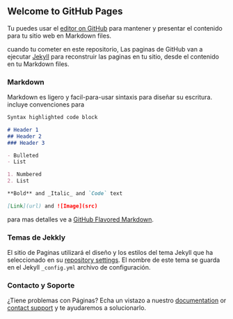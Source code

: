 ## Welcome to GitHub Pages

Tu puedes usar el [editor on GitHub](https://github.com/Yitzuax/Plus-Ultra/edit/master/index.md) para mantener y presentar el contenido para tu sitio web en Markdown files.

cuando tu cometer en este repositorio, Las paginas de GitHub van a ejecutar [Jekyll](https://jekyllrb.com/) para reconstruir las paginas en tu sitio, desde el contenido en tu Markdown files.

### Markdown

Markdown es ligero y facil-para-usar sintaxis para diseñar su  escritura. incluye convenciones para

```markdown
Syntax highlighted code block

# Header 1
## Header 2
### Header 3

- Bulleted
- List

1. Numbered
2. List

**Bold** and _Italic_ and `Code` text

[Link](url) and ![Image](src)
```

para mas detalles ve a [GitHub Flavored Markdown](https://guides.github.com/features/mastering-markdown/).

### Temas de Jekkly

El sitio de Paginas utilizará el diseño y los estilos del tema Jekyll que ha seleccionado en su [repository settings](https://github.com/Yitzuax/Plus-Ultra/settings). El nombre de este tema se guarda en el Jekyll `_config.yml` archivo de configuración.

### Contacto y Soporte

¿Tiene problemas con Páginas? Echa un vistazo a nuestro [documentation](https://help.github.com/categories/github-pages-basics/) or [contact support](https://github.com/contact) y te ayudaremos a solucionarlo.
